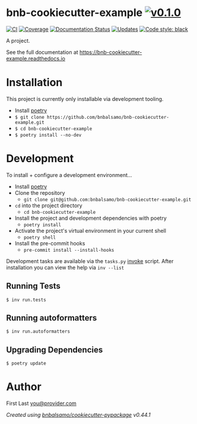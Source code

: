 # bnb-cookiecutter-example [![v0.1.0](https://img.shields.io/badge/version-0.1.0-blue.svg)](https://github.com/bnbalsamo/bnb-cookiecutter-example/releases)

[![CI](https://github.com/bnbalsamo/bnb-cookiecutter-example/workflows/CI/badge.svg?branch=main)](https://github.com/bnbalsamo/bnb-cookiecutter-example/actions)
[![Coverage](https://codecov.io/gh/bnbalsamo/bnb-cookiecutter-example/branch/main/graph/badge.svg)](https://codecov.io/gh/bnbalsamo/bnb-cookiecutter-example/)
[![Documentation Status](https://readthedocs.org/projects/bnb-cookiecutter-example/badge/?version=latest)](http://bnb-cookiecutter-example.readthedocs.io/en/latest/?badge=latest)
[![Updates](https://pyup.io/repos/github/bnbalsamo/bnb-cookiecutter-example/shield.svg)](https://pyup.io/repos/github/bnbalsamo/bnb-cookiecutter-example/)
[![Code style: black](https://img.shields.io/badge/code%20style-black-000000.svg)](https://github.com/ambv/black)

A project.

See the full documentation at https://bnb-cookiecutter-example.readthedocs.io

# Installation

This project is currently only installable via development tooling.

- Install [poetry](https://python-poetry.org/)
- ```$ git clone https://github.com/bnbalsamo/bnb-cookiecutter-example.git```
- ```$ cd bnb-cookiecutter-example```
- ```$ poetry install --no-dev```

# Development

To install + configure a development environment...

- Install [poetry](https://python-poetry.org/)
- Clone the repository
    - `git clone git@github.com:bnbalsamo/bnb-cookiecutter-example.git`
- `cd` into the project directory
    - `cd bnb-cookiecutter-example`
- Install the project and development dependencies with poetry
    - `poetry install`
- Activate the project's virtual environment in your current shell
    - `poetry shell`
- Install the pre-commit hooks
    - `pre-commit install --install-hooks`

Development tasks are available via the `tasks.py` [invoke](http://www.pyinvoke.org/)
script. After installation you can view the help via `inv --list`

## Running Tests
```
$ inv run.tests
```

## Running autoformatters
```
$ inv run.autoformatters
```

## Upgrading Dependencies
```
$ poetry update
```

# Author
First Last <you@provider.com>

_Created using [bnbalsamo/cookiecutter-pypackage](https://github.com/bnbalsamo/cookiecutter-pypackage) v0.44.1_
